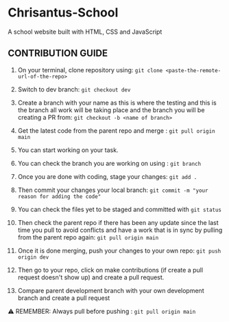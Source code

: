 # Chrisantus-School
A school website built with HTML, CSS and JavaScript

## CONTRIBUTION GUIDE

1. On your terminal, clone repository using: ```git clone <paste-the-remote-url-of-the-repo>```

2. Switch to dev branch: ```git checkout dev```

3. Create a branch with your name as this is where the testing and this is the branch all work will be taking place and the branch you will be creating a PR from: ```git checkout -b <name of branch>```

4. Get the latest code from the parent repo and merge : ```git pull origin main```

5. You can start working on your task.

6. You can check the branch you are working on using : ```git branch```

7. Once you are done with coding, stage your changes: ```git add .```

8. Then commit your changes your local branch: ```git commit -m "your reason for adding the code"```

9. You can check the files yet to be staged and committed with ```git status```

10. Then check the parent repo if there has been any update since the last time you pull to avoid conflicts and have a work that is in sync by pulling from the parent repo again: ```git pull origin main```

11. Once it is done merging, push your changes to your own repo: ```git push origin dev```

12. Then go to your repo, click on make contributions (if create a pull request doesn't show up) and create a pull request.

13. Compare parent development branch with your own development branch and create a pull request

⚠️ REMEMBER: Always pull before pushing : ```git pull origin main```

